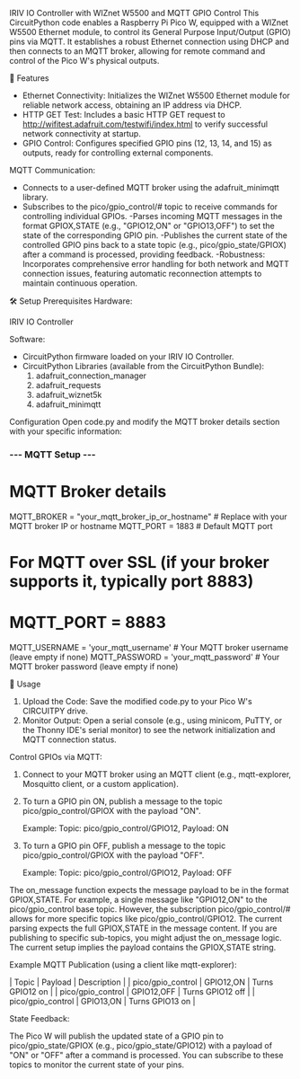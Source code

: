IRIV IO Controller with WIZnet W5500 and MQTT GPIO Control
This CircuitPython code enables a Raspberry Pi Pico W, equipped with a WIZnet W5500 Ethernet module, to control its General Purpose Input/Output (GPIO) pins via MQTT. It establishes a robust Ethernet connection using DHCP and then connects to an MQTT broker, allowing for remote command and control of the Pico W's physical outputs.

🌟 Features
- Ethernet Connectivity: Initializes the WIZnet W5500 Ethernet module for reliable network access, obtaining an IP address via DHCP.
- HTTP GET Test: Includes a basic HTTP GET request to http://wifitest.adafruit.com/testwifi/index.html to verify successful network connectivity at startup.
- GPIO Control: Configures specified GPIO pins (12, 13, 14, and 15) as outputs, ready for controlling external components.

MQTT Communication:
- Connects to a user-defined MQTT broker using the adafruit_minimqtt library.
- Subscribes to the pico/gpio_control/# topic to receive commands for controlling individual GPIOs.
-Parses incoming MQTT messages in the format GPIOX,STATE (e.g., "GPIO12,ON" or "GPIO13,OFF") to set the state of the corresponding GPIO pin.
-Publishes the current state of the controlled GPIO pins back to a state topic (e.g., pico/gpio_state/GPIOX) after a command is processed, providing feedback.
-Robustness: Incorporates comprehensive error handling for both network and MQTT connection issues, featuring automatic reconnection attempts to maintain continuous operation.

🛠️ Setup
Prerequisites
Hardware:

IRIV IO Controller

Software:
- CircuitPython firmware loaded on your IRIV IO Controller.
- CircuitPython Libraries (available from the CircuitPython Bundle):
  1. adafruit_connection_manager
  2. adafruit_requests
  3. adafruit_wiznet5k
  4. adafruit_minimqtt

Configuration
Open code.py and modify the MQTT broker details section with your specific information:

### --- MQTT Setup --- ###
# MQTT Broker details
MQTT_BROKER = "your_mqtt_broker_ip_or_hostname"  # Replace with your MQTT broker IP or hostname
MQTT_PORT = 1883                               # Default MQTT port
# For MQTT over SSL (if your broker supports it, typically port 8883)
# MQTT_PORT = 8883
MQTT_USERNAME = 'your_mqtt_username'           # Your MQTT broker username (leave empty if none)
MQTT_PASSWORD = 'your_mqtt_password'           # Your MQTT broker password (leave empty if none)

🚀 Usage
1. Upload the Code: Save the modified code.py to your Pico W's CIRCUITPY drive.
2. Monitor Output: Open a serial console (e.g., using minicom, PuTTY, or the Thonny IDE's serial monitor) to see the network initialization and MQTT connection status.

Control GPIOs via MQTT:
1. Connect to your MQTT broker using an MQTT client (e.g., mqtt-explorer, Mosquitto client, or a custom application).
2. To turn a GPIO pin ON, publish a message to the topic pico/gpio_control/GPIOX with the payload "ON".
    
    Example: Topic: pico/gpio_control/GPIO12, Payload: ON

3. To turn a GPIO pin OFF, publish a message to the topic pico/gpio_control/GPIOX with the payload "OFF".
    
    Example: Topic: pico/gpio_control/GPIO12, Payload: OFF

The on_message function expects the message payload to be in the format GPIOX,STATE. For example, a single message like "GPIO12,ON" to the pico/gpio_control base topic. However, the subscription pico/gpio_control/# allows for more specific topics like pico/gpio_control/GPIO12. The current parsing expects the full GPIOX,STATE in the message content. If you are publishing to specific sub-topics, you might adjust the on_message logic. The current setup implies the payload contains the GPIOX,STATE string.

Example MQTT Publication (using a client like mqtt-explorer):

| Topic | Payload | Description |
| pico/gpio_control | GPIO12,ON | Turns GPIO12 on |
| pico/gpio_control | GPIO12,OFF | Turns GPIO12 off |
| pico/gpio_control | GPIO13,ON | Turns GPIO13 on |

State Feedback:

The Pico W will publish the updated state of a GPIO pin to pico/gpio_state/GPIOX (e.g., pico/gpio_state/GPIO12) with a payload of "ON" or "OFF" after a command is processed. You can subscribe to these topics to monitor the current state of your pins.